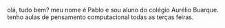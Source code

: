 olá, tudo bem? meu nome é Pablo e sou aluno do colégio Aurélio Buarque.
tenho aulas de pensamento computacional todas as terças feiras.
